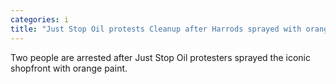 ```yaml
---
categories: i
title: "Just Stop Oil protests Cleanup after Harrods sprayed with orange paint"
---
```

Two people are arrested after Just Stop Oil protesters sprayed the iconic shopfront with orange paint.